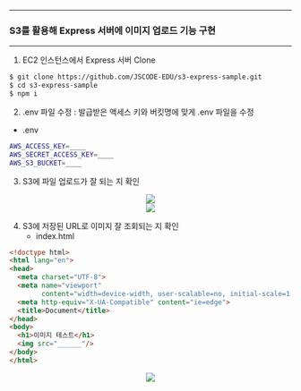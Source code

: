 -----
### S3를 활용해 Express 서버에 이미지 업로드 기능 구현
-----
1. EC2 인스턴스에서 Express 서버 Clone
```bash
$ git clone https://github.com/JSCODE-EDU/s3-express-sample.git
$ cd s3-express-sample
$ npm i
```

2. .env 파일 수정 : 발급받은 액세스 키와 버킷명에 맞게 .env 파일을 수정
  - .env
```bash
AWS_ACCESS_KEY=____
AWS_SECRET_ACCESS_KEY=____
AWS_S3_BUCKET=____
```

3. S3에 파일 업로드가 잘 되는 지 확인
<div align="center">
<img src="https://github.com/user-attachments/assets/e787532f-4dca-40a2-ac17-f99e4ff9e056">
</div>

<div align="center">
<img src="https://github.com/user-attachments/assets/b0781957-8658-4bd7-abc9-2e18c8a196a0">
</div>


4. S3에 저장된 URL로 이미지 잘 조회되는 지 확인
   - index.html
```html
<!doctype html>
<html lang="en">
<head>
  <meta charset="UTF-8">
  <meta name="viewport"
        content="width=device-width, user-scalable=no, initial-scale=1.0, maximum-scale=1.0, minimum-scale=1.0">
  <meta http-equiv="X-UA-Compatible" content="ie=edge">
  <title>Document</title>
</head>
<body>
  <h1>이미지 테스트</h1>
  <img src="______"/>
</body>
</html>
```
<div align="center">
<img src="https://github.com/user-attachments/assets/e557c796-6ae2-4e83-8079-cd4563652bd8">
</div>
